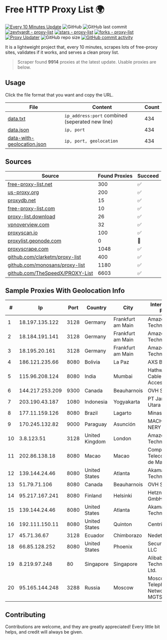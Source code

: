 
# Free HTTP Proxy List 🌍

[![Every 10 Minutes Update](https://github.com/mertguvencli/http-proxy-list/actions/workflows/main.yml/badge.svg?branch=main)](https://github.com/mertguvencli/http-proxy-list/actions/workflows/main.yml)
![GitHub](https://img.shields.io/github/license/mertguvencli/http-proxy-list)
![GitHub last commit](https://img.shields.io/github/last-commit/mertguvencli/http-proxy-list)
[![zevtyardt - proxy-list](https://img.shields.io/static/v1?label=zevtyardt&message=proxy-list&color=blue&logo=github)](https://github.com/zevtyardt/proxy-list "Go to GitHub repo")
[![stars - proxy-list](https://img.shields.io/github/stars/zevtyardt/proxy-list?style=social)](https://github.com/zevtyardt/proxy-list)
[![forks - proxy-list](https://img.shields.io/github/forks/zevtyardt/proxy-list?style=social)](https://github.com/zevtyardt/proxy-list)
[![Proxy Updater](https://github.com/zevtyardt/proxy-list/workflows/Proxy%20Updater/badge.svg)](https://github.com/zevtyardt/proxy-list/actions?query=workflow:"Proxy+Updater")
![GitHub repo size](https://img.shields.io/github/repo-size/zevtyardt/proxy-list)
[![GitHub commit activity](https://img.shields.io/github/commit-activity/m/zevtyardt/proxy-list?logo=commits)](https://github.com/zevtyardt/proxy-list/commits/main)

It is a lightweight project that, every 10 minutes, scrapes lots of free-proxy sites, validates if it works, and serves a clean proxy list.

> Scraper found **9914** proxies at the latest update. Usable proxies are below.

## Usage

Click the file format that you want and copy the URL.

|File|Content|Count|
|----|-------|-----|
|[data.txt](https://raw.githubusercontent.com/mertguvencli/http-proxy-list/main/proxy-list/data.txt)|`ip_address:port` combined (seperated new line)|434|
|[data.json](https://raw.githubusercontent.com/mertguvencli/http-proxy-list/main/proxy-list/data.json)|`ip, port`|434|
|[data-with-geolocation.json](https://raw.githubusercontent.com/mertguvencli/http-proxy-list/main/proxy-list/data-with-geolocation.json)|`ip, port, geolocation`|434|

## Sources

|Source|Found Proxies|Succeed|
|------|-------------|-------|
|[free-proxy-list.net](https://free-proxy-list.net)|300|✅|
|[us-proxy.org](https://www.us-proxy.org)|200|✅|
|[proxydb.net](http://proxydb.net)|15|✅|
|[free-proxy-list.com](https://free-proxy-list.com/?page=&port=&type%5B%5D=http&type%5B%5D=https&up_time=0&search=Search)|10|✅|
|[proxy-list.download](https://www.proxy-list.download/HTTP)|26|✅|
|[vpnoverview.com](https://vpnoverview.com/privacy/anonymous-browsing/free-proxy-servers)|32|✅|
|[proxyscan.io](https://www.proxyscan.io)|100|✅|
|[proxylist.geonode.com](https://proxylist.geonode.com/api/proxy-list?limit=300&page=1&sort_by=lastChecked&sort_type=desc&protocols=http,https)|0|🚫|
|[proxyscrape.com](https://api.proxyscrape.com/v2/?request=displayproxies&protocol=http&timeout=10000&country=all&ssl=all&anonymity=all)|1048|✅|
|[github.com/clarketm/proxy-list](https://raw.githubusercontent.com/clarketm/proxy-list/master/proxy-list-raw.txt)|400|✅|
|[github.com/monosans/proxy-list](https://raw.githubusercontent.com/monosans/proxy-list/main/proxies/http.txt)|1180|✅|
|[github.com/TheSpeedX/PROXY-List](https://raw.githubusercontent.com/TheSpeedX/PROXY-List/master/http.txt)|6603|✅|


## Sample Proxies With Geolocation Info

|#|Ip|Port|Country|City|Internet Service Provider|
|-|--|----|-------|----|-------------------------|
|1|18.197.135.122|3128|Germany|Frankfurt am Main|Amazon Technologies Inc.|
|2|18.184.191.141|3128|Germany|Frankfurt am Main|Amazon Technologies Inc.|
|3|18.195.20.161|3128|Germany|Frankfurt am Main|Amazon Technologies Inc.|
|4|186.121.235.66|8080|Bolivia|La Paz|AXS Bolivia S. A.|
|5|115.96.208.124|8080|India|Mumbai|Hathway IP over Cable Internet Access|
|6|144.217.253.209|9300|Canada|Beauharnois|OVH SAS|
|7|203.190.43.187|1080|Indonesia|Yogyakarta|PT Jaring Lintas Utara|
|8|177.11.159.126|8080|Brazil|Lagarto|Minas Telecom|
|9|170.245.132.82|9000|Paraguay|Asunción|MACHADO BAEZ, NERY JAVIER|
|10|3.8.123.51|3128|United Kingdom|London|Amazon Technologies Inc.|
|11|202.86.138.18|8080|Macao|Macao|Companhia de Telecomunicacoes de Macau|
|12|139.144.24.46|8080|United States|Atlanta|Akamai Technologies, Inc.|
|13|51.79.71.106|8080|Canada|Beauharnois|OVH SAS|
|14|95.217.167.241|8080|Finland|Helsinki|Hetzner Online GmbH|
|15|139.144.24.46|8080|United States|Atlanta|Akamai Technologies, Inc.|
|16|192.111.150.11|8080|United States|Quinton|Centrilogic|
|17|45.71.36.67|3128|Ecuador|Chimborazo|Nedetel S.A.|
|18|66.85.128.252|8080|United States|Phoenix|Secured Servers LLC|
|19|8.219.97.248|80|Singapore|Singapore|Alibaba (US) Technology Co., Ltd.|
|20|95.165.144.248|3288|Russia|Moscow|Moscow Local Telephone Network (OAO MGTS)|



## Contributing

Contributions are welcome, and they are greatly appreciated! Every
little bit helps, and credit will always be given.

